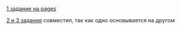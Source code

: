 [1 задание на pages][link]  
  
[2 и 3 задания][link-two] совместил, так как одно основывается на другом

[link]: https://gregsmitt.github.io/adaptive_form/
[link-two]: https://gregsmitt.github.io/posts_table/
